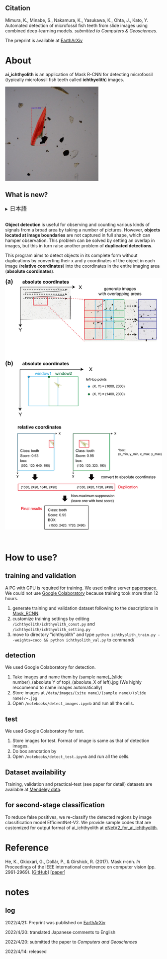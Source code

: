 ## Citation
Mimura, K., Minabe, S., Nakamura, K., Yasukawa, K., Ohta, J., Kato, Y. Automated detection of microfossil fish teeth from slide images using combined deep-learning models. *submitted to Computers & Geosciences*. 

The preprint is available at [EarthArXiv](https://doi.org/10.31223/X5BD11)

# About
**ai_ichthyolith** is an application of Mask R-CNN for detecting microfossil (typically microfossil fish teeth called **ichthyolith**) images.

<img src="/images_for_github/detect_example.jpg" width="300">
<br>

## What is new?
<details><summary><span style="font-size: 130%">
日本語
</span></summary><div>

多数の画像を撮影して**物体検出**にかけることにより，広範囲から対象を観察したりカウントしたりすることが可能です．
しかし，範囲を分割して撮影すると，**画像の境界に存在する粒子**が完全な形状で撮影されないという問題があります．
この問題は，範囲に重なりを設定して撮影することで解決できますが，今度は１つの物体が**重複**して検出されるという別の問題が生じます
<br>

本プログラムでは，各画像中での x, y 座標（**相対座標**）を，全体の撮影範囲の中での X, Y 座標（**絶対座標**）に変換することにより，重複を防ぎながら完全な形状で検出することを目的としています．

</div></details><br>


**Object detection** is useful for observing and counting various kinds of signals from a broad area by taking a number of pictures.
However, **objects located at image boundaries** are not captured in full shape, which can hamper observation. 
This problem can be solved by setting an overlap in images, but this in turn raise another problem of **duplicated detections**.
<br>

This program aims to detect objects in its complete form without duplications by converting their x and y coordinates of the object in each image (**relative coordinates**) into the coordinates in the entire imaging area (**absolute coordinates**).

![image3](/images_for_github/Non_max_suppression.png)

<br>

# How to use?
## training and validation
A PC with GPU is required for training. We used online server [paperspace](https://www.paperspace.com/). We could not use [Google Colaboratory](https://colab.research.google.com/?hl=en) because training took more than 12 hours.

1. generate training and validation dataset following to the descriptions in [Mask_RCNN](https://github.com/matterport/Mask_RCNN/).
2. customize training settings by editing `/ichthyolith/ichthyolith_const.py` and `/ichthyolith/ichthyolith_setting.py`
3. move to directory "ichthyolith" and type `python ichthyolith_train.py --weights=coco && python ichthyolith_val.py` to command/

## detection
We used Google Colaboratory for detection.

1. Take images and name them by (sample name)\_(slide number)\_(absolute Y of top)\_(absolute_X of left).jpg (We highly reccomennd to name images automatically)
2. Store images at `/data/images/(site name)/(sample name)/(slide name)/~.jpg`
3. Open `/notebooks/detect_images.ipynb` and run all the cells.

## test
We used Google Colaboratory for test.

1. Store images for test. Format of image is same as that of detection images.
2. Do box annotation by  
3. Open `/notebooks/detect_test.ipynb` and run all the cells.


## Dataset availability
Training, validation and practical-test (see paper for detail) datasets are available at [Mendeley data](https://data.mendeley.com/datasets/zdpz6m9gzf/1).

## for second-stage classification
To reduce false positives, we re-classify the detected regions by image classification model EfficientNet-V2. We provide sample codes that are customized for output format of ai_ichthyolith at [eNetV2_for_ai_ichthyolith](https://github.com/KazuhideMimura/eNetV2_for_ai_ichthyolith).

# Reference
He, K., Gkioxari, G., Dollár, P., & Girshick, R. (2017). Mask r-cnn. *In* Proceedings of the IEEE international conference on computer vision (pp. 2961-2969). [[GitHub](https://github.com/matterport/Mask_RCNN)] [[paper](https://openaccess.thecvf.com/content_iccv_2017/html/He_Mask_R-CNN_ICCV_2017_paper.html)]

# notes
## log
2022/4/21: Preprint was published on [EarthArXiv](https://doi.org/10.31223/X5BD11)

2022/4/20: translated Japanese comments to English

2022/4/20: submitted the paper to *Computers and Geosciences*

2022/4/14: released
